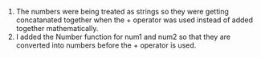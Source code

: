 1) The numbers were being treated as strings so they were getting concatanated together when the + operator was used instead of added together mathematically. 
2) I added the Number function for num1 and num2 so that they are converted into numbers before the + operator is used. 